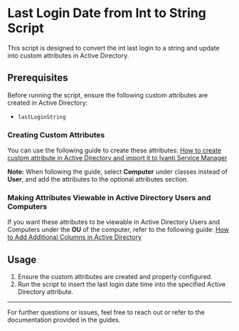 # Last Login Date from Int to String Script

This script is designed to convert the int last login to a string and update into custom attributes in Active Directory.

## Prerequisites

Before running the script, ensure the following custom attributes are created in Active Directory:

- `lastLoginString`

### Creating Custom Attributes

You can use the following guide to create these attributes:
[How to create custom attribute in Active Directory and import it to Ivanti Service Manager](https://forums.ivanti.com/s/article/How-to-create-custom-attribute-in-Active-Directory-and-import-it-to-Ivanti-Service-Manager?language=en_US)

**Note:** When following the guide, select **Computer** under classes instead of **User**, and add the attributes to the optional attributes section.

### Making Attributes Viewable in Active Directory Users and Computers

If you want these attributes to be viewable in Active Directory Users and Computers under the **OU** of the computer, refer to the following guide:
[How to Add Additional Columns in Active Directory](https://www.alitajran.com/additional-columns-active-directory/)

## Usage

1. Ensure the custom attributes are created and properly configured.
2. Run the script to insert the last login date time into the specified Active Directory attribute.

---

For further questions or issues, feel free to reach out or refer to the documentation provided in the guides.


